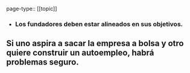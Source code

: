 page-type:: [[topic]]
- ### Los fundadores deben estar alineados en sus objetivos.

Si uno aspira a sacar la empresa a bolsa y otro quiere construir un autoempleo, habrá problemas seguro.
  - 


